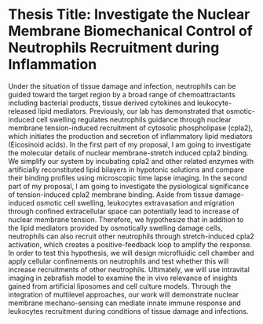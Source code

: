 # Thesis Title: Investigate the Nuclear Membrane Biomechanical Control of Neutrophils Recruitment during Inflammation

Under the situation of tissue damage and infection, neutrophils can be guided
toward the target region by a broad range of chemoattractants including
bacterial products, tissue derived cytokines and leukocyte-released lipid
mediators. Previously, our lab has demonstrated that osmotic-induced cell
swelling regulates neutrophils guidance through nuclear membrane
tension-induced recruitment of cytosolic phospholipase (cpla2), which initiates
the production and secretion of inflammatory lipid mediators (Eicosinoid
acids). In the first part of my proposal, I am going to investigate the
molecular details of nuclear membrane-stretch induced cpla2 binding. We
simplify our system by incubating cpla2 and other related enzymes with
artificially reconstituted lipid bilayers in hypotonic solutions and compare
their binding profiles using microscopic time lapse imaging. In the second part
of my proposal, I am going to investigate the pysiological significance of
tension-induced cpla2 membrane binding. Aside from tissue damage-induced
osmotic cell swelling, leukocytes extravasation and migration through confined
extracellular space can potentially lead to increase of nuclear  membrane
tension. Therefore, we hypothesize that in addition to the lipid mediators
provided by osmotically swelling damage cells, neutrophils can also recruit
other neutrophils through stretch-induced cpla2 activation, which creates
a positive-feedback loop to amplify the response. In order to test this
hypothesis, we will design microfluidic cell chamber and apply cellular
confinements on neutrophils and test whether this will increase recruitments of
other neutrophils. Ultimately, we will use intravital imaging in zebrafish
model to examine the in vivo relevance of insights gained from artificial
liposomes and cell culture models. Through the integration of multilevel
approaches, our work will demonstrate nuclear membrane mechano-sensing can
mediate innate immune response and leukocytes recruitment during conditions of
tissue damage and infections.
